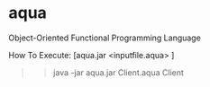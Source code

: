 # aqua

Object-Oriented Functional Programming Language


How To Execute: 
[aqua.jar <inputfile.aqua> <classname>]
  
>> java -jar aqua.jar Client.aqua Client


